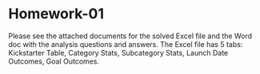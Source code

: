 # Homework-01
Please see the attached documents for the solved Excel file and the Word doc with the analysis questions and answers.
The Excel file has 5 tabs: Kickstarter Table, Category Stats, Subcategory Stats, Launch Date Outcomes, Goal Outcomes. 
